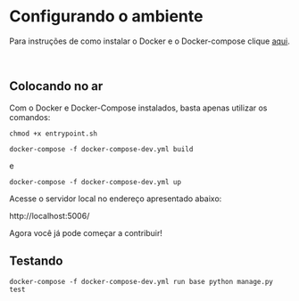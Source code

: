 # Configurando o ambiente
Para instruções de como instalar o Docker e o Docker-compose clique [aqui](https://github.com/Kalkuli/2018.2-Kalkuli_Front-End/blob/master/README.md).


<br>

## Colocando no ar
Com o Docker e Docker-Compose instalados, basta apenas utilizar os comandos:

```chmod +x entrypoint.sh```


```docker-compose -f docker-compose-dev.yml build```

e

```docker-compose -f docker-compose-dev.yml up```

Acesse o servidor local no endereço apresentado abaixo:

http://localhost:5006/


Agora você já pode começar a contribuir!


## Testando

 ```docker-compose -f docker-compose-dev.yml run base python manage.py test```
